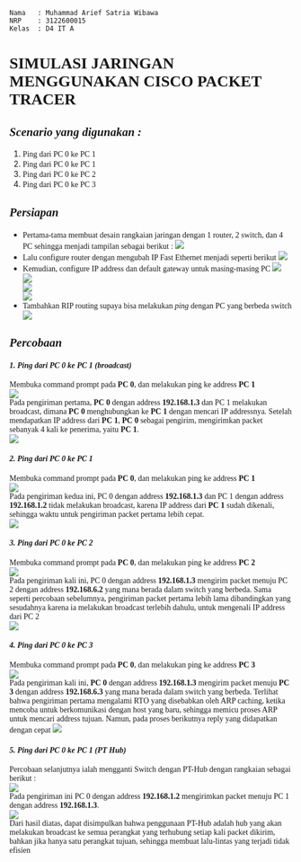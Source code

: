 ```Copy Code
Nama   : Muhammad Arief Satria Wibawa
NRP    : 3122600015
Kelas  : D4 IT A
```


**<h1 style="font-family:bahnschrift;">SIMULASI JARINGAN MENGGUNAKAN CISCO PACKET TRACER</h1>**

***<h2 style="font-family:bahnschrift;">Scenario yang digunakan : </h2>***
1. <div class ="isi" style="font-family:bahnschrift;"> Ping dari PC 0 ke PC 1 
2. <div class ="isi" style="font-family:bahnschrift;"> Ping dari PC 0 ke PC 1
3. <div class ="isi" style="font-family:bahnschrift;"> Ping dari PC 0 ke PC 2
4. <div class ="isi" style="font-family:bahnschrift;"> Ping dari PC 0 ke PC 3


***<h2 style="font-family:bahnschrift;">Persiapan</h2>***

- <div class ="isi" style="font-family:bahnschrift;"> Pertama-tama membuat desain rangkaian jaringan dengan 1 router, 2 switch, dan 4 PC sehingga menjadi tampilan sebagai berikut :
    <img src="assets/rangkaian.png">
- <div class ="isi" style="font-family:bahnschrift;"> Lalu configure router dengan mengubah IP Fast Ethernet menjadi seperti berikut
    <img src="assets/router.png">

- <div class ="isi" style="font-family:bahnschrift;"> Kemudian, configure IP address dan default gateway untuk masing-masing PC
    <img src="assets/PC 1.png"><br>
    <img src="assets/PC 2.png"><br>
    <img src="assets/PC 3.png"><br>
    <img src="assets/PC 4.png"><br>

- <div class ="isi" style="font-family:bahnschrift;"> Tambahkan RIP routing supaya bisa melakukan <i>ping</i> dengan PC yang berbeda switch
    <img src="assets/RIP.png">

***<h2 style="font-family:bahnschrift;">Percobaan</h2>***

***<h4 style="font-family:bahnschrift;">1. Ping dari PC 0 ke PC 1 (broadcast)</h4>***
<div class ="isi" style="font-family:bahnschrift;"> Membuka command prompt pada <strong>PC 0</strong>, dan melakukan ping ke address <strong>PC 1</strong><br>
<img src="assets/Ping 0-1 part 1.png"> <br>
Pada pengiriman pertama, <strong>PC 0</strong> dengan address <strong>192.168.1.3</strong>  dan PC 1 melakukan broadcast, dimana <strong>PC 0</strong> menghubungkan ke <strong>PC 1</strong> dengan mencari IP addressnya. Setelah mendapatkan IP address dari <strong>PC 1</strong>, <strong>PC 0</strong> sebagai pengirim, mengirimkan packet sebanyak 4 kali ke penerima, yaitu <strong>PC 1</strong>.<br>
<img src="assets/ping 0-1 part 8.png"><br>


***<h4 style="font-family:bahnschrift;">2. Ping dari PC 0 ke PC 1 </h4>***
<div class ="isi" style="font-family:bahnschrift;"> Membuka command prompt pada <strong>PC 0</strong>, dan melakukan ping ke address <strong>PC 1</strong> <br>
<img src="assets/ping 0-1 part 9.png"><br>
Pada pengiriman kedua ini, PC 0 dengan address <strong>192.168.1.3</strong>  dan PC 1 dengan address <strong>192.168.1.2</strong>  tidak melakukan broadcast, karena IP address dari <strong>PC 1</strong> sudah dikenali, sehingga waktu untuk pengiriman packet pertama lebih cepat.<br>
<img src="assets/ping 0-1 part 10.png"><br>

***<h4 style="font-family:bahnschrift;">3. Ping dari PC 0 ke PC 2</h4>***

<div class ="isi" style="font-family:bahnschrift;"> Membuka command prompt pada <strong>PC 0</strong>, dan melakukan ping ke address <strong>PC 2</strong> <br>
<img src="assets/ping 0-2 part 1.png"><br>
Pada pengiriman kali ini, PC 0 dengan address <strong>192.168.1.3</strong> mengirim packet menuju PC 2 dengan address <strong>192.168.6.2</strong>  yang mana berada dalam switch yang berbeda. Sama seperti percobaan sebelumnya, pengiriman packet pertama lebih lama dibandingkan yang sesudahnya karena ia melakukan broadcast terlebih dahulu, untuk mengenali IP address dari PC 2<br>
<img src="assets/ping 0-2 part 2.png">

***<h4 style="font-family:bahnschrift;">4. Ping dari PC 0 ke PC 3</h4>***

<div class ="isi" style="font-family:bahnschrift;"> Membuka command prompt pada <strong>PC 0</strong>, dan melakukan ping ke address <strong>PC 3</strong><br>
<img src="assets/ping 0-3 part 1.png"><br>
Pada pengiriman kali ini, <strong>PC 0</strong> dengan address <strong>192.168.1.3</strong> mengirim packet menuju <strong>PC 3</strong> dengan address <strong>192.168.6.3</strong>  yang mana berada dalam switch yang berbeda. Terlihat bahwa pengiriman pertama mengalami RTO yang disebabkan oleh ARP caching, ketika mencoba untuk berkomunikasi dengan host yang baru, sehingga memicu proses ARP untuk mencari address tujuan. Namun, pada proses berikutnya reply yang didapatkan dengan cepat
<img src="assets/ping 0-3 part 2.png">

***<h4 style="font-family:bahnschrift;">5. Ping dari PC 0 ke PC 1 (PT Hub)</h4>***
<div class ="isi" style="font-family:bahnschrift;"> Percobaan selanjutnya ialah mengganti Switch dengan PT-Hub dengan rangkaian sebagai berikut :<br>
<img src="assets/PT Hub.png"><br>
<div class ="isi" style="font-family:bahnschrift;"> Pada pengiriman ini PC 0 dengan address <strong>192.168.1.2</strong> mengirimkan packet menuju PC 1 dengan address <strong>192.168.1.3</strong>.<br>
<img src="assets/PT-Hub ping2.png"><br>
Dari hasil diatas, dapat disimpulkan bahwa penggunaan PT-Hub adalah hub yang akan melakukan broadcast ke semua perangkat yang terhubung setiap kali packet dikirim, bahkan jika hanya satu perangkat tujuan, sehingga membuat lalu-lintas yang terjadi tidak efisien